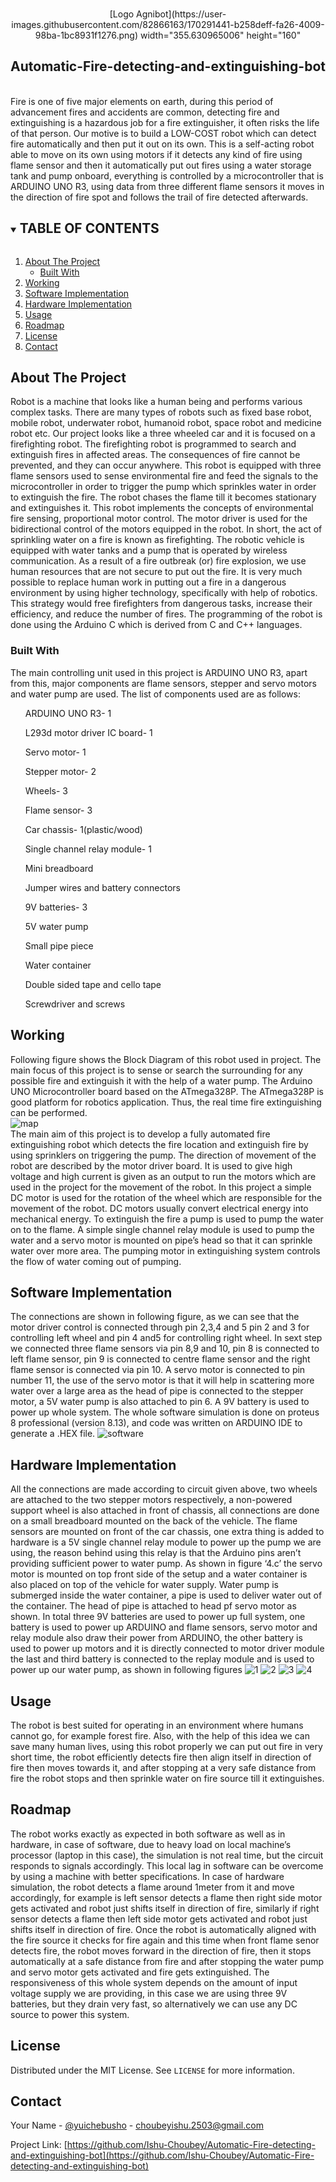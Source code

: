 <!-- PROJECT SHIELDS -->
<!--
*** I'm using markdown "reference style" links for readability.
*** Reference links are enclosed in brackets [ ] instead of parentheses ( ).
*** See the bottom of this document for the declaration of the reference variables
*** for contributors-url, forks-url, etc. This is an optional, concise syntax you may use.
*** https://www.markdownguide.org/basic-syntax/#reference-style-links
-->
<!-- PROJECT LOGO -->
<br />
<p align="center">
  [Logo Agnibot](https://user-images.githubusercontent.com/82866163/170291441-b258deff-fa26-4009-98ba-1bc8931f1276.png)
 width="355.630965006" height="160"

 <h2 align="center">Automatic-Fire-detecting-and-extinguishing-bot</h2>
 <br/>
Fire is one of five major elements on earth, during this period of advancement fires and accidents are common, detecting fire and extinguishing is a hazardous job for a fire extinguisher, it often risks the life of that person. Our motive is to build a LOW-COST robot which can detect fire automatically and then put it out on its own. This is a self-acting robot able to move on its own using motors if it detects any kind of fire using flame sensor and then it automatically put out fires using a water storage tank and pump onboard, everything is controlled by a microcontroller that is ARDUINO UNO R3, using data from three different flame sensors it moves in the direction of fire spot and follows the trail of fire detected afterwards.
<br/>

<!-- TABLE OF CONTENTS -->
<details open="open">
  <summary><h2 style="display: inline-block">TABLE OF CONTENTS</h2></summary>
  <ol>
    <li>
      <a href="#about-the-project">About The Project</a>
      <ul>
        <li><a href="#built-with">Built With</a></li>
      </ul>
    </li>
    <li><a href="#working">Working</a></li>
    <li><a href="#softwareimplentation">Software Implementation</a></li>
    <li><a href="#hardwareimplentation">Hardware Implementation</a></li>
    <li><a href="#usage">Usage</a></li>
    <li><a href="#roadmap">Roadmap</a></li>
    <li><a href="#license">License</a></li>
    <li><a href="#contact">Contact</a></li>
  </ol>
</details>

<!-- ABOUT THE PROJECT -->
## About The Project

Robot is a machine that looks like a human being and performs various complex tasks. There are many types of robots such as fixed base robot, mobile robot, underwater robot, humanoid robot, space robot and medicine robot etc. Our project looks like a three wheeled car and it is focused on a firefighting robot. The firefighting robot is programmed to search and extinguish fires in affected areas. The consequences of fire cannot be prevented, and they can occur anywhere. This robot is equipped with three flame sensors used to sense environmental fire and feed the signals to the microcontroller in order to trigger the pump which sprinkles water in order to extinguish the fire. The robot chases the flame till it becomes stationary and extinguishes it. This robot implements the concepts of environmental fire sensing, proportional motor control. The motor driver is used for the bidirectional control of the motors equipped in the robot. In short, the act of sprinkling water on a fire is known as firefighting. The robotic vehicle is equipped with water tanks and a pump that is operated by wireless communication.
As a result of a fire outbreak (or) fire explosion, we use human resources that are not secure to put out the fire. It is very much possible to replace human work in putting out a fire in a dangerous environment by using higher technology, specifically with help of robotics. This strategy would free firefighters from dangerous tasks, increase their efficiency, and reduce the number of fires. The programming of the robot is done using the Arduino C which is derived from C and C++ languages.


### Built With

The main controlling unit used in this project is ARDUINO UNO R3, apart from this, major components are flame sensors, stepper and servo motors and water pump are used. The list of components used are as follows:
<ul>ARDUINO UNO R3- 1 </ul>
<ul>L293d motor driver IC board- 1</ul>
<ul>Servo motor- 1</ul>
<ul>Stepper motor- 2</ul>
<ul>Wheels- 3</ul>
<ul>Flame sensor- 3</ul>
<ul>Car chassis- 1(plastic/wood)</ul>
<ul>Single channel relay module- 1</ul>
<ul>Mini breadboard</ul>
<ul>Jumper wires and battery connectors</ul>
<ul>9V batteries- 3</ul>
<ul>5V water pump</ul>
<ul>Small pipe piece</ul>
<ul>Water container</ul>
<ul>Double sided tape and cello tape</ul>
<ul>Screwdriver and screws</ul>

<!-- WORKING -->
## Working
Following figure shows the Block Diagram of this robot used in project. The main focus of this project is to sense or search the surrounding for any possible fire and extinguish it with the help of a water pump. The Arduino UNO Microcontroller board based on the ATmega328P. The ATmega328P is good platform for robotics application. Thus, the real time fire extinguishing can be performed.
<br/>
![map](https://user-images.githubusercontent.com/82866163/170268827-eca60d93-61da-4509-a418-7ccc92e68752.png)
<br/>
The main aim of this project is to develop a fully automated fire extinguishing robot which detects the fire location and extinguish fire by using sprinklers on triggering the pump. The direction of movement of the robot are described by the motor driver board. It is used to give high voltage and high current is given as an output to run the motors which are used in the project for the movement of the robot. In this project a simple DC motor is used for the rotation of the wheel which are responsible for the movement of the robot. DC motors usually convert electrical energy into mechanical energy. To extinguish the fire a pump is used to pump the water on to the flame. A simple single channel relay module is used to pump the water and a servo motor is mounted on pipe’s head so that it can sprinkle water over more area. The pumping motor in extinguishing system controls the flow of water coming out of pumping.

<!-- SOFTWARE IMPLEMENTATION -->
## Software Implementation

The connections are shown in following figure, as we can see that the motor driver control is connected through pin 2,3,4 and 5 pin 2 and 3 for controlling left wheel and pin 4 and5 for controlling right wheel. In sext step we connected three flame sensors via pin 8,9 and 10, pin 8 is connected to left flame sensor, pin 9 is connected to centre flame sensor and the right flame sensor is connected via pin 10. A servo motor is connected to pin number 11, the use of the servo motor is that it will help in scattering more water over a large area as the head of pipe is connected to the stepper motor, a 5V water pump is also attached to pin 6. A 9V battery is used to power up whole system.
The whole software simulation is done on proteus 8 professional (version 8.13), and code was written on ARDUINO IDE to generate a .HEX file.
![software](https://user-images.githubusercontent.com/82866163/170267719-d5bdc24f-003b-4823-8224-6fddcc1b9e23.png)


<!-- HARDWARE IMPLEMENTATION -->
## Hardware Implementation

All the connections are made according to circuit given above, two wheels are attached to the two stepper motors respectively, a non-powered support wheel is also attached in front of chassis, all connections are done on a small breadboard mounted on the back of the vehicle. The flame sensors are mounted on front of the car chassis, one extra thing is added to hardware is a 5V single channel relay module to power up the pump we are using, the reason behind using this relay is that the Arduino pins aren’t providing sufficient power to water pump.
As shown in figure ‘4.c’ the servo motor is mounted on top front side of the setup and a water container is also placed on top of the vehicle for water supply. Water pump is submerged inside the water container, a pipe is used to deliver water out of the container. The head of pipe is attached to head pf servo motor as shown.
In total three 9V batteries are used to power up full system, one battery is used to power up ARDUINO and flame sensors, servo motor and relay module also draw their power from ARDUINO, the other battery is used to power up motors and it is directly connected to motor driver module the last and third battery is connected to the replay module and is used to power up our water pump, as shown in following figures 
![1](https://user-images.githubusercontent.com/82866163/170268339-6131dcb2-e75d-430c-a289-6325261ee466.jpeg)
![2](https://user-images.githubusercontent.com/82866163/170268417-05e9eb8c-c96c-4256-959a-dac1db5d9ef1.jpeg)
![3](https://user-images.githubusercontent.com/82866163/170268425-3fe450e5-8793-4a8b-95bc-3b73c80e5e65.jpeg)
![4](https://user-images.githubusercontent.com/82866163/170268467-4f2b9cc9-bea2-48f6-83dc-3599e381b6eb.jpeg)


<!-- USAGE EXAMPLES -->
## Usage

The robot is best suited for operating in an environment where humans cannot go, for example forest fire. Also, with the help of this idea we can save many human lives, using this robot properly we can put out fire in very short time, the robot efficiently detects fire then align itself in direction of fire then moves towards it, and after stopping at a very safe distance from fire the robot stops and then sprinkle water on fire source till it extinguishes.

<!-- ROADMAP -->
## Roadmap

The robot works exactly as expected in both software as well as in hardware, in case of software, due to heavy load on local machine’s processor (laptop in this case), the simulation is not real time, but the circuit responds to signals accordingly.
This local lag in software can be overcome by using a machine with better specifications.
In case of hardware simulation, the robot detects a flame around 1meter from it and move accordingly, for example is left sensor detects a flame then right side motor gets activated and robot just shifts itself in direction of fire, similarly if right sensor detects a flame then left side motor gets activated and robot just shifts itself in direction of fire. Once the robot is automatically aligned with the fire source it checks for fire again and this time when front flame senor detects fire, the robot moves forward in the direction of fire, then it stops automatically at a safe distance from fire and after stopping the water pump and servo motor gets activated and fire gets extinguished.
The responsiveness of this whole system depends on the amount of input voltage supply we are providing, in this case we are using three 9V batteries, but they drain very fast, so alternatively we can use any DC source to power this system.


<!-- LICENSE -->
## License

Distributed under the MIT License. See `LICENSE` for more information.

<!-- CONTACT -->
## Contact

Your Name - [@yuichebusho]([https://twitter.com/Kaustub22315199](https://twitter.com/yuichebusho)) - choubeyishu.2503@gmail.com

Project Link: [https://github.com/Ishu-Choubey/Automatic-Fire-detecting-and-extinguishing-bot](https://github.com/Ishu-Choubey/Automatic-Fire-detecting-and-extinguishing-bot)


